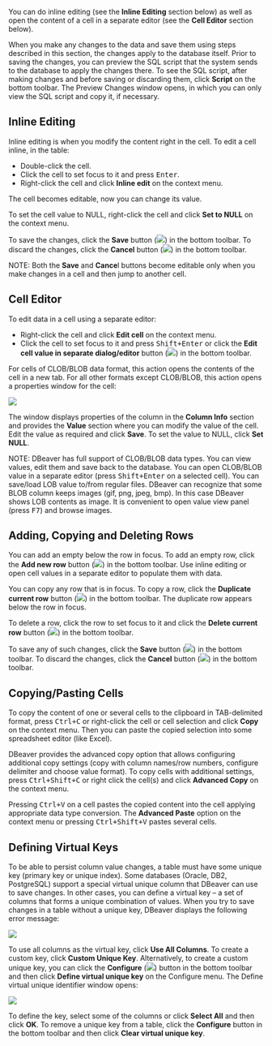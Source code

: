 You can do inline editing (see the **Inline Editing** section below) as well as open the content of a cell in a separate editor (see the **Cell Editor** section below). 

When you make any changes to the data and save them using steps described in this section, the changes apply to the database itself. Prior to saving the changes, you can preview the SQL script that the system sends to the database to apply the changes there. To see the SQL script, after making changes and before saving or discarding them, click **Script** on the bottom toolbar. The Preview Changes window opens, in which you can only view the SQL script and copy it, if necessary.

## Inline Editing

Inline editing is when you modify the content right in the cell. To edit a cell inline, in the table:
* Double-click the cell.
* Click the cell to set focus to it and press <kbd>Enter</kbd>.
* Right-click the cell and click **Inline edit** on the context menu.

The cell becomes editable, now you can change its value.

To set the cell value to NULL, right-click the cell and click **Set to NULL** on the context menu.

To save the changes, click the **Save** button (<img src="https://www.dropbox.com/s/j3diu0m22x9wuof/Save%20button%20in%20Data%20tab.png?raw=1"/>) in the bottom toolbar. To discard the changes, click the **Cancel** button (<img src="https://www.dropbox.com/s/w34nc4noeyhm1at/Cancel%20button%20in%20Data%20tab.png?raw=1"/>) in the bottom toolbar.

NOTE: Both the **Save** and **Cance**l buttons become editable only when you make changes in a cell and then jump to another cell.

## Cell Editor

To edit data in a cell using a separate editor:
* Right-click the cell and click **Edit cell** on the context menu.
* Click the cell to set focus to it and press <kbd>Shift+Enter</kbd> or click the **Edit cell value in separate dialog/editor** button (<img src="https://www.dropbox.com/s/8lxyg1ui5vknfef/Edit%20call%20value%20button.png?raw=1"/>) in the bottom toolbar.

For cells of CLOB/BLOB data format, this action opens the contents of the cell in a new tab.
For all other formats except CLOB/BLOB, this action opens a properties window for the cell:

<img src="https://www.dropbox.com/s/mbshj10ec86y9ch/Cell%20properties%20window.png?raw=1"/>
 
The window displays properties of the column in the **Column Info** section and provides the **Value** section where you can modify the value of the cell. Edit the value as required and click **Save**. To set the value to NULL, click **Set NULL**.

NOTE: DBeaver has full support of CLOB/BLOB data types. You can view values, edit them and save back to the database. You can open CLOB/BLOB value in a separate editor (press <kbd>Shift+Enter</kbd> on a selected cell). You can save/load LOB value to/from regular files. DBeaver can recognize that some BLOB column keeps images (gif, png, jpeg, bmp). In this case DBeaver shows LOB contents as image. It is convenient to open value view panel (press <kbd>F7</kbd>) and browse images.

## Adding, Copying and Deleting Rows

You can add an empty below the row in focus. To add an empty row, click the **Add new row** button (<img src="https://www.dropbox.com/s/kjnaoldqr29k7tn/Add%20new%20row%20button.png?raw=1"/>) in the bottom toolbar. Use inline editing or open cell values in a separate editor to populate them with data.

You can copy any row that is in focus. To copy a row, click the **Duplicate current row** button (<img src="https://www.dropbox.com/s/svqjl6uctcdx4in/Duplicate%20current%20row%20button.png?raw=1"/>) in the bottom toolbar. The duplicate row appears below the row in focus.

To delete a row, click the row to set focus to it and click the **Delete current row** button (<img src="https://www.dropbox.com/s/vfhsu6etpzleo73/Delete%20current%20row%20button.png?raw=1"/>) in the bottom toolbar.

To save any of such changes, click the **Save** button (<img src="https://www.dropbox.com/s/j3diu0m22x9wuof/Save%20button%20in%20Data%20tab.png?raw=1"/>) in the bottom toolbar. To discard the changes, click the **Cancel** button (<img src="https://www.dropbox.com/s/w34nc4noeyhm1at/Cancel%20button%20in%20Data%20tab.png?raw=1"/>) in the bottom toolbar.

## Copying/Pasting Cells

To copy the content of one or several cells to the clipboard in TAB-delimited format, press <kbd>Ctrl+C</kbd> or right-click the cell or cell selection and click **Copy** on the context menu.  Then you can paste the copied selection into some spreadsheet editor (like Excel).

DBeaver provides the advanced copy option that allows configuring additional copy settings (copy with column names/row numbers, configure delimiter and choose value format). To copy cells with additional settings, press <kbd>Ctrl+Shift+C</kbd> or right click the cell(s) and click **Advanced Copy** on the context menu.

Pressing <kbd>Ctrl+V</kbd> on a cell pastes the copied content into the cell applying appropriate data type conversion. The **Advanced Paste** option on the context menu or pressing <kbd>Ctrl+Shift+V</kbd> pastes several cells.

## Defining Virtual Keys

To be able to persist column value changes, a table must have some unique key (primary key or unique index). Some databases (Oracle, DB2, PostgreSQL) support a special virtual unique column that DBeaver can use to save changes. In other cases, you can define a virtual key – a set of columns that forms a unique combination of values.
When you try to save changes in a table without a unique key, DBeaver displays the following error message:

<img src="https://www.dropbox.com/s/v07c0xv99f38g6n/Unique%20key%20error.png?raw=1"/>

To use all columns as the virtual key, click **Use All Columns**.
To create a custom key, click **Custom Unique Key**. Alternatively, to create a custom unique key, you can click the **Configure** (<img src="https://www.dropbox.com/s/iebvq6vomzwqls4/Configure%20button.png?raw=1"/>) button in the bottom toolbar and then click **Define virtual unique key** on the Configure menu. The Define virtual unique identifier window opens:

<img src="https://www.dropbox.com/s/b44r4ygk7zf1tbz/Define%20virtual%20unique%20identifier%20dialog.png?raw=1"/>
 
To define the key, select some of the columns or click **Select All** and then click **OK**.
To remove a unique key from a table, click the **Configure** button in the bottom toolbar and then click **Clear virtual unique key**.
